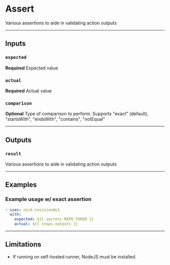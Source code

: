 # Assert

Various assertions to aide in validating action outputs

---

## **Inputs**

### **`expected`**

**Required** Expected value

### **`actual`**

**Required** Actual value

### **`comparison`**

**Optional** Type of comparison to perform.  Supports "exact" (default), "startsWith", "endsWith", "contains", "notEqual"

---

## **Outputs**

### **`result`**

Various assertions to aide in validating action outputs

---

## **Examples**

### Example usage w/ exact assertion

```yaml
- uses: nick-invision@v1
  with:
    expected: ${{ secrets.REPO_TOKEN }}
    actual: ${{ steps.outputs }}
```

---

## **Limitations**

- If running on self-hosted runner, NodeJS must be installed.
